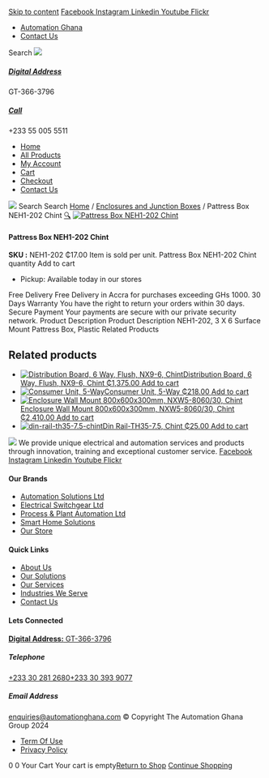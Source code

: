 [Skip to content](https://store.automationghana.com/product/pattress-box-neh1-202-chint/#content)
[ Facebook ](https://www.facebook.com/automationgh/) [ Instagram ](https://www.instagram.com/automationgh/) [ Linkedin ](https://www.linkedin.com/company/the-automation-ghana-limited/) [ Youtube ](https://www.youtube.com/channel/UCurrRDUSm5oIW39VXjn1u0w) [ Flickr ](https://www.flickr.com/photos/181794037@N07/)
  * [ Automation Ghana ](https://automationghana.com)
  * [ Contact Us ](https://store.automationghana.com/contact/)


Search
[ ![](https://store.automationghana.com/wp-content/uploads/2024/04/Website-TAGG-Logo-BLUE.png) ](https://store.automationghana.com/)
[ ](https://maps.app.goo.gl/m4xeaagWCNbLk4jM6)
#####  [ Digital Address ](https://maps.app.goo.gl/m4xeaagWCNbLk4jM6)
GT-366-3796 
[ ](tel:+233550055511)
#####  [ Call ](tel:+233550055511)
+233 55 005 5511 
  * [Home](https://store.automationghana.com/)
  * [All Products](https://store.automationghana.com/shop/)
  * [My Account](https://store.automationghana.com/my-account/)
  * [Cart](https://store.automationghana.com/cart/)
  * [Checkout](https://store.automationghana.com/checkout/)
  * [Contact Us](https://store.automationghana.com/contact/)


[![](https://store.automationghana.com/wp-content/uploads/2024/04/AutomationGhana_logo_white.png)](https://store.automationghana.com)
Search
Search
[Home](https://store.automationghana.com) / [Enclosures and Junction Boxes](https://store.automationghana.com/product-category/enclosures-and-junction-boxes/) / Pattress Box NEH1-202 Chint
[🔍](https://store.automationghana.com/product/pattress-box-neh1-202-chint/)
[![Pattress Box NEH1-202 Chint](https://store.automationghana.com/wp-content/uploads/2020/04/3x6-patress-600x600.jpg)](https://store.automationghana.com/wp-content/uploads/2020/04/3x6-patress.jpg)
####  Pattress Box NEH1-202 Chint 
**SKU :** NEH1-202 
₵17.00
Item is sold per unit.
Pattress Box NEH1-202 Chint quantity
Add to cart
  * Pickup: Available today in our stores


Free Delivery 
Free Delivery in Accra for purchases exceeding GHs 1000. 
30 Days Warranty 
You have the right to return your orders within 30 days. 
Secure Payment 
Your payments are secure with our private security network. 
Product Description
Product Description
NEH1-202, 3 X 6 Surface Mount Pattress Box, Plastic 
Related Products 
## Related products
  * [![Distribution Board, 6 Way, Flush, NX9-6, Chint](https://store.automationghana.com/wp-content/uploads/2020/04/NX9-8-Flush-Chint-300x300.jpg)Distribution Board, 6 Way, Flush, NX9-6, Chint ₵1,375.00 ](https://store.automationghana.com/product/dist-board-nx9-6-flush-chint/)
[Add to cart](https://store.automationghana.com/product/pattress-box-neh1-202-chint/?add-to-cart=1706)
  * [![Consumer Unit, 5-Way](https://store.automationghana.com/wp-content/uploads/2020/04/NX8-8-J-R-300x300.png)Consumer Unit, 5-Way ₵218.00 ](https://store.automationghana.com/product/consumer-unit-nx8-5-j-r-chint/)
[Add to cart](https://store.automationghana.com/product/pattress-box-neh1-202-chint/?add-to-cart=1645)
  * [![Enclosure Wall Mount 800x600x300mm, NXW5-8060/30, Chint](https://store.automationghana.com/wp-content/uploads/2020/04/NXW5-ENCLOSURES-300x300.png)Enclosure Wall Mount 800x600x300mm, NXW5-8060/30, Chint ₵2,410.00 ](https://store.automationghana.com/product/enclosure-nxw5-8060-30-chint/)
[Add to cart](https://store.automationghana.com/product/pattress-box-neh1-202-chint/?add-to-cart=1568)
  * [![din-rail-th35-7.5-chint](https://store.automationghana.com/wp-content/uploads/2020/04/din-rail-th35-7.5-chint-300x300.jpg)Din Rail-TH35-7.5, Chint ₵25.00 ](https://store.automationghana.com/product/din-rail-th35-7-5-chint/)
[Add to cart](https://store.automationghana.com/product/pattress-box-neh1-202-chint/?add-to-cart=1562)


![](https://store.automationghana.com/wp-content/uploads/2024/04/AutomationGhana_logo_white.png)
We provide unique electrical and automation services and products through innovation, training and exceptional customer service.
[ Facebook ](https://www.facebook.com/automationgh/) [ Instagram ](https://www.instagram.com/automationgh/) [ Linkedin ](https://www.linkedin.com/company/the-automation-ghana-limited/) [ Youtube ](https://www.youtube.com/channel/UCurrRDUSm5oIW39VXjn1u0w) [ Flickr ](https://www.flickr.com/photos/181794037@N07/)
#### Our Brands
  * [ Automation Solutions Ltd ](https://store.automationghana.com/product/pattress-box-neh1-202-chint/)
  * [ Electrical Switchgear Ltd ](https://store.automationghana.com/product/pattress-box-neh1-202-chint/)
  * [ Process & Plant Automation Ltd ](https://store.automationghana.com/product/pattress-box-neh1-202-chint/)
  * [ Smart Home Solutions ](https://store.automationghana.com/product/pattress-box-neh1-202-chint/)
  * [ Our Store ](https://store.automationghana.com/product/pattress-box-neh1-202-chint/)


#### Quick Links
  * [ About Us ](https://store.automationghana.com/product/pattress-box-neh1-202-chint/)
  * [ Our Solutions ](https://store.automationghana.com/product/pattress-box-neh1-202-chint/)
  * [ Our Services ](https://store.automationghana.com/product/pattress-box-neh1-202-chint/)
  * [ Industries We Serve ](https://store.automationghana.com/product/pattress-box-neh1-202-chint/)
  * [ Contact Us ](https://store.automationghana.com/product/pattress-box-neh1-202-chint/)


#### Lets Connected
[**Digital Address:** GT-366-3796](https://maps.app.goo.gl/m4xeaagWCNbLk4jM6)
#####  Telephone 
[ +233 30 281 2680](tel:+233302812680)[+233 30 393 9077](https://store.automationghana.com/product/pattress-box-neh1-202-chint/+233303939077)
#####  Email Address 
enquiries@automationghana.com 
© Copyright The Automation Ghana Group 2024
  * [ Term Of Use ](https://store.automationghana.com/product/pattress-box-neh1-202-chint/)
  * [ Privacy Policy ](https://store.automationghana.com/product/pattress-box-neh1-202-chint/)


0
0
Your Cart
Your cart is empty[Return to Shop](https://store.automationghana.com/shop/)
[Continue Shopping](https://store.automationghana.com/product/pattress-box-neh1-202-chint/)
